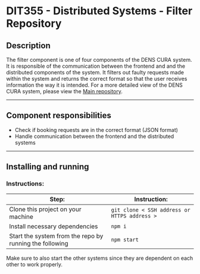 # DIT355 - Distributed Systems - Filter Repository



## **Description**
The filter component is one of four components of the DENS CURA system. It is responsible of the communication between the frontend and and the distributed components of the system. It filters out faulty requests made within the system and returns the correct format so that the user receives information the way it is intended. For a more detailed view of the DENS CURA system, please view the [Main repository](https://github.com/PatyMarklund/DIT355-Distributed-System-Main).

***





## **Component responsibilities**

* Check if booking requests are in the correct format (JSON format)
* Handle communication between the frontend and the distributed systems
***



## **Installing and running**


### Instructions: 
| Step: | Instruction: |
| ------ | ------ |
| Clone this project on your machine | `git clone < SSH address or HTTPS address >` |
| Install necessary dependencies  | `npm i` |
| Start the system from the repo by running the following  | `npm start` |
 
 Make sure to also start the other systems since they are dependent on each other to work properly.


